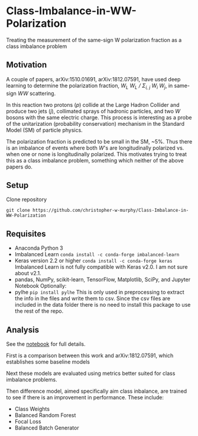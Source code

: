 # Class-Imbalance-in-WW-Polarization
Treating the measurement of the same-sign W polarization fraction as a class imbalance problem

## Motivation
A couple of papers, arXiv:1510.01691, arXiv:1812.07591, have used deep learning to determine the polarization fraction, _W<sub>L</sub> W<sub>L</sub> / &Sigma;<sub>i, j</sub> W<sub>i</sub> W<sub>j</sub>_, in same-sign _WW_ scattering. 

In this reaction two protons (_p_) collide at the Large Hadron Collider and produce two jets (_j_), collimated sprays of hadronic particles, and two _W_ bosons with the same electric charge. This process is interesting as a probe of the unitarization (probability conservation) mechanism in the Standard Model (SM) of particle physics.

The polarization fraction is predicted to be small in the SM, ~5%. Thus there is an imbalance of events where both _W_'s are longitudinally polarized vs. when one or none is longitudinally polarized. This motivates trying to treat this as a class imbalance problem, something which neither of the above papers do.

## Setup
Clone repository
```
git clone https://github.com/christopher-w-murphy/Class-Imbalance-in-WW-Polarization
```

## Requisites

- Anaconda Python 3
- Imbalanced Learn `conda install -c conda-forge imbalanced-learn`
- Keras version 2.2 or higher `conda install -c conda-forge keras`
Imbalanced Learn is not fully compatible with Keras v2.0. I am not sure about v2.1.
- pandas, NumPy, scikit-learn, TensorFlow, Matplotlib, SciPy, and Jupyter Notebook
Optionally:
- pylhe `pip install pylhe` This is only used in preprocessing to extract the info in lhe files and write them to csv. Since the csv files are included in the data folder there is no need to install this package to use the rest of the repo.

## Analysis
See the [notebook](https://github.com/christopher-w-murphy/Class-Imbalance-in-WW-Polarization/blob/master/comparison.ipynb) for full details.

First is a comparison between this work and arXiv:1812.07591, which establishes some baseline models

Next these models are evaluated using metrics better suited for class imbalance problems.

Then difference model, aimed specifically aim class inbalance, are trained to see if there is an improvement in performance. These include:
- Class Weights
- Balanced Random Forest
- Focal Loss
- Balanced Batch Generator
